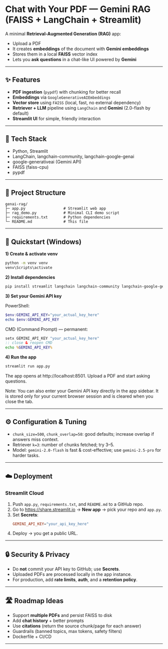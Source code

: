 # Chat with Your PDF — Gemini RAG (FAISS + LangChain + Streamlit)

A minimal **Retrieval-Augmented Generation (RAG)** app:
- Upload a PDF
- It creates **embeddings** of the document with **Gemini embeddings**
- Stores them in a local **FAISS** vector index
- Lets you **ask questions** in a chat-like UI powered by **Gemini**

---

## ✨ Features
- **PDF ingestion** (`pypdf`) with chunking for better recall
- **Embeddings** via `GoogleGenerativeAIEmbeddings`
- **Vector store** using `FAISS` (local, fast, no external dependency)
- **Retriever + LLM** pipeline using `LangChain` and **Gemini** (2.0-flash by default)
- **Streamlit UI** for simple, friendly interaction

---

## 🧱 Tech Stack
- Python, Streamlit
- LangChain, langchain-community, langchain-google-genai
- google-generativeai (Gemini API)
- FAISS (faiss-cpu)
- pypdf

---

## 📁 Project Structure
```
genai-rag/
├─ app.py                 # Streamlit web app
├─ rag_demo.py            # Minimal CLI demo script
├─ requirements.txt       # Python dependencies
└─ README.md              # This file
```

---

## 🚀 Quickstart (Windows)
**1) Create & activate venv**
```bash
python -m venv venv
venv\Scripts\activate
```

**2) Install dependencies**
```bash
pip install streamlit langchain langchain-community langchain-google-genai faiss-cpu pypdf google-generativeai
```

**3) Set your Gemini API key**

PowerShell:
```powershell
$env:GEMINI_API_KEY="your_actual_key_here"
echo $env:GEMINI_API_KEY
```

CMD (Command Prompt) — permanent:
```cmd
setx GEMINI_API_KEY "your_actual_key_here"
:: close & reopen CMD
echo %GEMINI_API_KEY%
```

**4) Run the app**
```bash
streamlit run app.py
```
The app opens at http://localhost:8501. Upload a PDF and start asking questions.

Note: You can also enter your Gemini API key directly in the app sidebar. It is stored only for your current browser session and is cleared when you close the tab.

---

## ⚙️ Configuration & Tuning
- `chunk_size=500`, `chunk_overlap=50`: good defaults; increase overlap if answers miss context.
- Retriever `k=3`: number of chunks fetched; try 3–5.
- Model: `gemini-2.0-flash` is fast & cost-effective; use `gemini-2.5-pro` for harder tasks.

---

## ☁️ Deployment

### Streamlit Cloud
1. Push `app.py`, `requirements.txt`, and `README.md` to a GitHub repo.
2. Go to https://share.streamlit.io → **New app** → pick your repo and `app.py`.
3. Set **Secrets**:
   ```toml
   GEMINI_API_KEY="your_api_key_here"
   ```
4. Deploy → you get a public URL.

---

## 🔒 Security & Privacy
- Do **not** commit your API key to GitHub; use **Secrets**.
- Uploaded PDFs are processed locally in the app instance.
- For production, add **rate limits**, **auth**, and a **retention policy**.

---

## 🛣️ Roadmap Ideas
- Support **multiple PDFs** and persist FAISS to disk
- Add **chat history** + better prompts
- Use **citations** (return the source chunk/page for each answer)
- Guardrails (banned topics, max tokens, safety filters)
- Dockerfile + CI/CD

---
